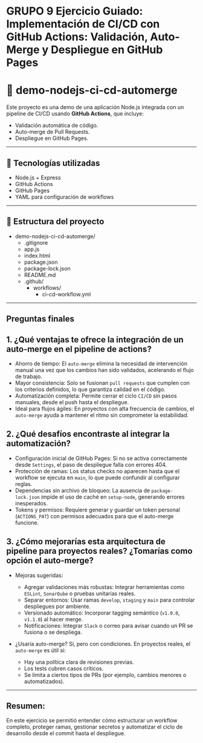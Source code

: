 # GRUPO 9 Ejercicio Guiado: Implementación de CI/CD con GitHub Actions: Validación, Auto-Merge y Despliegue en GitHub Pages

# 🚀 demo-nodejs-ci-cd-automerge

Este proyecto es una demo de una aplicación Node.js integrada con un pipeline de CI/CD usando **GitHub Actions**, que incluye:

- Validación automática de código.
- Auto-merge de Pull Requests.
- Despliegue en GitHub Pages.

---

## 🧱 Tecnologías utilizadas

- Node.js + Express
- GitHub Actions
- GitHub Pages
- YAML para configuración de workflows

---

## 📂 Estructura del proyecto

- demo-nodejs-ci-cd-automerge/
    - .gitignore
    - app.js  
    - index.html
    - package.json
    - package-lock.json
    - README.md
    - .github/
        - workflows/
            - ci-cd-workflow.yml

---

## Preguntas finales

## 1. ¿Qué ventajas te ofrece la integración de un auto-merge en el pipeline de actions?

- Ahorro de tiempo: El `auto-merge` elimina la necesidad de intervención manual una vez que los cambios han sido validados, acelerando el flujo de trabajo.
- Mayor consistencia: Solo se fusionan `pull requests` que cumplen con los criterios definidos, lo que garantiza calidad en el código.
- Automatización completa: Permite cerrar el ciclo `CI/CD` sin pasos manuales, desde el push hasta el despliegue.
- Ideal para flujos ágiles: En proyectos con alta frecuencia de cambios, el `auto-merge` ayuda a mantener el ritmo sin comprometer la estabilidad.

## 2. ¿Qué desafíos encontraste al integrar la automatización?

- Configuración inicial de GitHub Pages: Si no se activa correctamente desde `Settings`, el paso de despliegue falla con errores 404.
- Protección de ramas: Los status checks no aparecen hasta que el workflow se ejecuta en `main`, lo que puede confundir al configurar reglas.
- Dependencias sin archivo de bloqueo: La ausencia de `package-lock.json` impide el uso de caché en `setup-node`, generando errores inesperados.
- Tokens y permisos: Requiere generar y guardar un token personal (`ACTIONS_PAT`) con permisos adecuados para que el auto-merge funcione.

## 3. ¿Cómo mejorarías esta arquitectura de pipeline para proyectos reales? ¿Tomarías como opción el auto-merge?

- Mejoras sugeridas:
    - Agregar validaciones más robustas: Integrar herramientas como `ESLint`, `SonarQube` o pruebas unitarias reales.
    - Separar entornos: Usar ramas `develop`, `staging` y `main` para controlar despliegues por ambiente.
    - Versionado automático: Incorporar tagging semántico (`v1.0.0`, `v1.1.0`) al hacer merge.
    - Notificaciones: Integrar `Slack` o correo para avisar cuando un PR se fusiona o se despliega.

- ¿Usaría auto-merge? Sí, pero con condiciones. En proyectos reales, el `auto-merge` es útil si:
    - Hay una política clara de revisiones previas.
    - Los tests cubren casos críticos.
    - Se limita a ciertos tipos de PRs (por ejemplo, cambios menores o automatizados).

----------------

## Resumen:
En este ejercicio se permitió entender cómo estructurar un workflow completo, proteger ramas, gestionar secretos y automatizar el ciclo de desarrollo desde el commit hasta el despliegue.